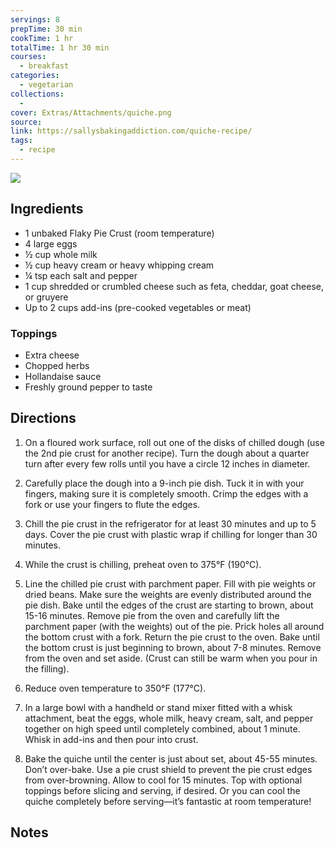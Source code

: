 ```yaml
---
servings: 8
prepTime: 30 min
cookTime: 1 hr
totalTime: 1 hr 30 min
courses:
  - breakfast
categories:
  - vegetarian
collections:
  -
cover: Extras/Attachments/quiche.png
source:
link: https://sallysbakingaddiction.com/quiche-recipe/
tags:
  - recipe
---
```


![](Extras/Attachments/quiche.png)


## Ingredients

- 1 unbaked Flaky Pie Crust (room temperature)
- 4 large eggs
- ½ cup whole milk
- ½ cup heavy cream or heavy whipping cream
- ¼ tsp each salt and pepper
- 1 cup shredded or crumbled cheese such as feta, cheddar, goat cheese, or gruyere
- Up to 2 cups add-ins (pre-cooked vegetables or meat)

### Toppings

- Extra cheese
- Chopped herbs
- Hollandaise sauce
- Freshly ground pepper to taste


## Directions

1. On a floured work surface, roll out one of the disks of chilled dough (use the 2nd pie crust for another recipe). Turn the dough about a quarter turn after every few rolls until you have a circle 12 inches in diameter.

2. Carefully place the dough into a 9-inch pie dish. Tuck it in with your fingers, making sure it is completely smooth. Crimp the edges with a fork or use your fingers to flute the edges.

3. Chill the pie crust in the refrigerator for at least 30 minutes and up to 5 days. Cover the pie crust with plastic wrap if chilling for longer than 30 minutes.

4. While the crust is chilling, preheat oven to 375°F (190°C).

5. Line the chilled pie crust with parchment paper. Fill with pie weights or dried beans. Make sure the weights are evenly distributed around the pie dish. Bake until the edges of the crust are starting to brown, about 15-16 minutes. Remove pie from the oven and carefully lift the parchment paper (with the weights) out of the pie. Prick holes all around the bottom crust with a fork. Return the pie crust to the oven. Bake until the bottom crust is just beginning to brown, about 7-8 minutes. Remove from the oven and set aside. (Crust can still be warm when you pour in the filling).

6. Reduce oven temperature to 350°F (177°C).

7. In a large bowl with a handheld or stand mixer fitted with a whisk attachment, beat the eggs, whole milk, heavy cream, salt, and pepper together on high speed until completely combined, about 1 minute. Whisk in add-ins and then pour into crust.

8. Bake the quiche until the center is just about set, about 45-55 minutes. Don’t over-bake. Use a pie crust shield to prevent the pie crust edges from over-browning. Allow to cool for 15 minutes. Top with optional toppings before slicing and serving, if desired. Or you can cool the quiche completely before serving—it’s fantastic at room temperature!


## Notes
